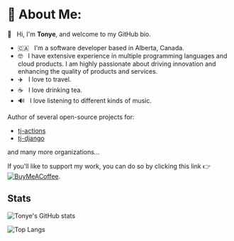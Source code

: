 # 💫 About Me:
👋 &nbsp; Hi, I'm **Tonye**, and welcome to my GitHub bio.
- :canada: &nbsp; I'm a software developer based in Alberta, Canada.
- 🤓 &nbsp; I have extensive experience in multiple programming languages and cloud products. I am highly passionate about driving innovation and enhancing the quality of products and services.
- ✈️ &nbsp; I love to travel.
- ☕️ &nbsp; I love drinking tea.
- 🔊 &nbsp; I love listening to different kinds of music.

Author of several open-source projects for:
- [tj-actions](https://github.com/tj-actions)
- [tj-django](https://github.com/tj-django)

and many more organizations...

If you'll like to support my work, you can do so by clicking this link 👉 [![BuyMeACoffee](https://img.shields.io/badge/Buy%20Me%20a%20Coffee-ffdd00?style=for-the-badge&logo=buy-me-a-coffee&logoColor=black)](https://buymeacoffee.com/jackton1). 

## Stats

![Tonye's GitHub stats](https://github-readme-stats-five-phi-49.vercel.app/api?username=jackton1&show_icons=true&theme=transparent&show=reviews,discussions_started,discussions_answered,prs_merged,prs_merged_percentage&role=OWNER,ORGANIZATION_MEMBER,COLLABORATOR)

![Top Langs](https://github-readme-stats-five-phi-49.vercel.app/api/top-langs/?username=jackton1&layout=donut&langs_count=20&theme=transparent&role=OWNER,ORGANIZATION_MEMBER,COLLABORATOR)

